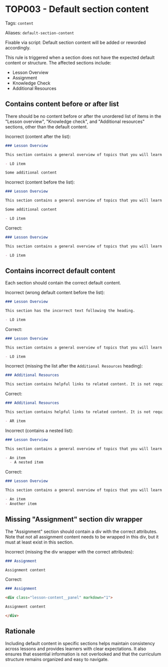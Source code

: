 # TOP003 - Default section content

Tags: `content`

Aliases: `default-section-content`

Fixable via script: Default section content will be added or reworded accordingly.

This rule is triggered when a section does not have the expected default content or structure. The affected sections include:

- Lesson Overview
- Assignment
- Knowledge Check
- Additional Resources

## Contains content before or after list

There should be no content before or after the unordered list of items in the "Lesson overview", "Knowledge check", and "Additional resources" sections, other than the default content.

Incorrect (content after the list):

```markdown
### Lesson Overview

This section contains a general overview of topics that you will learn in this lesson.

- LO item

Some additional content
```

Incorrect (content before the list):

```markdown
### Lesson Overview

This section contains a general overview of topics that you will learn in this lesson.

Some additional content

- LO item
```

Correct:

```markdown
### Lesson Overview

This section contains a general overview of topics that you will learn in this lesson.

- LO item
```

## Contains incorrect default content

Each section should contain the correct default content.

Incorrect (wrong default content before the list):

```markdown
### Lesson Overview

This section has the incorrect text following the heading.

- LO item
```

Correct:

```markdown
### Lesson Overview

This section contains a general overview of topics that you will learn in this lesson.

- LO item
```

Incorrect (missing the list after the `Additional Resources` heading):

```markdown
### Additional Resources

This section contains helpful links to related content. It is not required, so consider it supplemental.
```

Correct:

```markdown
### Additional Resources

This section contains helpful links to related content. It is not required, so consider it supplemental.

- AR item
```

Incorrect (contains a nested list):

```markdown
### Lesson Overview

This section contains a general overview of topics that you will learn in this lesson.

- An item
  - A nested item
```

Correct:

```markdown
### Lesson Overview

This section contains a general overview of topics that you will learn in this lesson.

- An item
- Another item
```

## Missing "Assignment" section div wrapper

The "Assignment" section should contain a div with the correct attributes. Note that not all assignment content needs to be wrapped in this div, but it must at least exist in this section.

Incorrect (missing the div wrapper with the correct attributes):

```markdown
### Assignment

Assignment content

```

Correct:

```markdown
### Assignment

<div class="lesson-content__panel" markdown="1">

Assignment content

</div>
```

## Rationale

Including default content in specific sections helps maintain consistency across lessons and provides learners with clear expectations. It also ensures that essential information is not overlooked and that the curriculum structure remains organized and easy to navigate.

